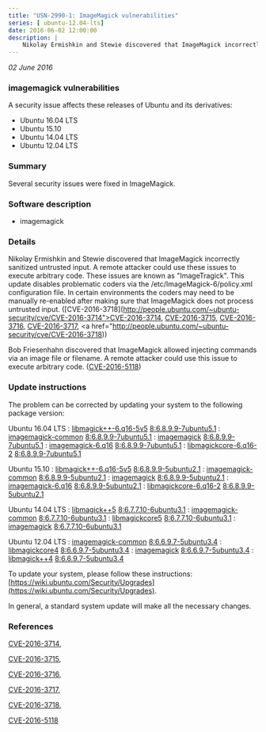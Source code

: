 ```yaml
---
title: "USN-2990-1: ImageMagick vulnerabilities"
series: [ ubuntu-12.04-lts]
date: 2016-06-02 12:00:00
description: |
    Nikolay Ermishkin and Stewie discovered that ImageMagick incorrectly sanitized untrusted input. A remote attacker could use these issues to execute arbitrary code. These issues are known as &quot;ImageTragick&quot;. This update disables problematic coders via the /etc/ImageMagick-6/policy.xml configuration file. In certain environments the coders may need to be manually re-enabled after making sure that ImageMagick does not process untrusted input. ([CVE-2016-3718](http://people.ubuntu.com/~ubuntu-security/cve/CVE-2016-3714">CVE-2016-3714</a>, <a href="http://people.ubuntu.com/~ubuntu-security/cve/CVE-2016-3715">CVE-2016-3715</a>, <a href="http://people.ubuntu.com/~ubuntu-security/cve/CVE-2016-3716">CVE-2016-3716</a>, <a href="http://people.ubuntu.com/~ubuntu-security/cve/CVE-2016-3717">CVE-2016-3717</a>, <a href="http://people.ubuntu.com/~ubuntu-security/cve/CVE-2016-3718))
--- 
```

 
 

*02 June 2016*

### imagemagick vulnerabilities

A security issue affects these releases of Ubuntu and its derivatives:

* Ubuntu 16.04 LTS
* Ubuntu 15.10
* Ubuntu 14.04 LTS
* Ubuntu 12.04 LTS

### Summary

Several security issues were fixed in ImageMagick. 

### Software description

* imagemagick 

### Details

Nikolay Ermishkin and Stewie discovered that ImageMagick incorrectly sanitized untrusted input. A remote attacker could use these issues to execute arbitrary code. These issues are known as &quot;ImageTragick&quot;. This update disables problematic coders via the /etc/ImageMagick-6/policy.xml configuration file. In certain environments the coders may need to be manually re-enabled after making sure that ImageMagick does not process untrusted input. ([CVE-2016-3718](http://people.ubuntu.com/~ubuntu-security/cve/CVE-2016-3714">CVE-2016-3714</a>, <a href="http://people.ubuntu.com/~ubuntu-security/cve/CVE-2016-3715">CVE-2016-3715</a>, <a href="http://people.ubuntu.com/~ubuntu-security/cve/CVE-2016-3716">CVE-2016-3716</a>, <a href="http://people.ubuntu.com/~ubuntu-security/cve/CVE-2016-3717">CVE-2016-3717</a>, <a href="http://people.ubuntu.com/~ubuntu-security/cve/CVE-2016-3718))

Bob Friesenhahn discovered that ImageMagick allowed injecting commands via an image file or filename. A remote attacker could use this issue to execute arbitrary code. ([CVE-2016-5118](http://people.ubuntu.com/~ubuntu-security/cve/CVE-2016-5118)) 

### Update instructions

The problem can be corrected by updating your system to the following package version:

Ubuntu 16.04 LTS
 : [libmagick++-6.q16-5v5](https://launchpad.net/ubuntu/+source/imagemagick) <span> [8:6.8.9.9-7ubuntu5.1](https://launchpad.net/ubuntu/+source/imagemagick/8:6.8.9.9-7ubuntu5.1) </span> 
 : [imagemagick-common](https://launchpad.net/ubuntu/+source/imagemagick) <span> [8:6.8.9.9-7ubuntu5.1](https://launchpad.net/ubuntu/+source/imagemagick/8:6.8.9.9-7ubuntu5.1) </span> 
 : [imagemagick](https://launchpad.net/ubuntu/+source/imagemagick) <span> [8:6.8.9.9-7ubuntu5.1](https://launchpad.net/ubuntu/+source/imagemagick/8:6.8.9.9-7ubuntu5.1) </span> 
 : [imagemagick-6.q16](https://launchpad.net/ubuntu/+source/imagemagick) <span> [8:6.8.9.9-7ubuntu5.1](https://launchpad.net/ubuntu/+source/imagemagick/8:6.8.9.9-7ubuntu5.1) </span> 
 : [libmagickcore-6.q16-2](https://launchpad.net/ubuntu/+source/imagemagick) <span> [8:6.8.9.9-7ubuntu5.1](https://launchpad.net/ubuntu/+source/imagemagick/8:6.8.9.9-7ubuntu5.1) </span> 

Ubuntu 15.10
 : [libmagick++-6.q16-5v5](https://launchpad.net/ubuntu/+source/imagemagick) <span> [8:6.8.9.9-5ubuntu2.1](https://launchpad.net/ubuntu/+source/imagemagick/8:6.8.9.9-5ubuntu2.1) </span> 
 : [imagemagick-common](https://launchpad.net/ubuntu/+source/imagemagick) <span> [8:6.8.9.9-5ubuntu2.1](https://launchpad.net/ubuntu/+source/imagemagick/8:6.8.9.9-5ubuntu2.1) </span> 
 : [imagemagick](https://launchpad.net/ubuntu/+source/imagemagick) <span> [8:6.8.9.9-5ubuntu2.1](https://launchpad.net/ubuntu/+source/imagemagick/8:6.8.9.9-5ubuntu2.1) </span> 
 : [imagemagick-6.q16](https://launchpad.net/ubuntu/+source/imagemagick) <span> [8:6.8.9.9-5ubuntu2.1](https://launchpad.net/ubuntu/+source/imagemagick/8:6.8.9.9-5ubuntu2.1) </span> 
 : [libmagickcore-6.q16-2](https://launchpad.net/ubuntu/+source/imagemagick) <span> [8:6.8.9.9-5ubuntu2.1](https://launchpad.net/ubuntu/+source/imagemagick/8:6.8.9.9-5ubuntu2.1) </span> 

Ubuntu 14.04 LTS
 : [libmagick++5](https://launchpad.net/ubuntu/+source/imagemagick) <span> [8:6.7.7.10-6ubuntu3.1](https://launchpad.net/ubuntu/+source/imagemagick/8:6.7.7.10-6ubuntu3.1) </span> 
 : [imagemagick-common](https://launchpad.net/ubuntu/+source/imagemagick) <span> [8:6.7.7.10-6ubuntu3.1](https://launchpad.net/ubuntu/+source/imagemagick/8:6.7.7.10-6ubuntu3.1) </span> 
 : [libmagickcore5](https://launchpad.net/ubuntu/+source/imagemagick) <span> [8:6.7.7.10-6ubuntu3.1](https://launchpad.net/ubuntu/+source/imagemagick/8:6.7.7.10-6ubuntu3.1) </span> 
 : [imagemagick](https://launchpad.net/ubuntu/+source/imagemagick) <span> [8:6.7.7.10-6ubuntu3.1](https://launchpad.net/ubuntu/+source/imagemagick/8:6.7.7.10-6ubuntu3.1) </span> 

Ubuntu 12.04 LTS
 : [imagemagick-common](https://launchpad.net/ubuntu/+source/imagemagick) <span> [8:6.6.9.7-5ubuntu3.4](https://launchpad.net/ubuntu/+source/imagemagick/8:6.6.9.7-5ubuntu3.4) </span> 
 : [libmagickcore4](https://launchpad.net/ubuntu/+source/imagemagick) <span> [8:6.6.9.7-5ubuntu3.4](https://launchpad.net/ubuntu/+source/imagemagick/8:6.6.9.7-5ubuntu3.4) </span> 
 : [imagemagick](https://launchpad.net/ubuntu/+source/imagemagick) <span> [8:6.6.9.7-5ubuntu3.4](https://launchpad.net/ubuntu/+source/imagemagick/8:6.6.9.7-5ubuntu3.4) </span> 
 : [libmagick++4](https://launchpad.net/ubuntu/+source/imagemagick) <span> [8:6.6.9.7-5ubuntu3.4](https://launchpad.net/ubuntu/+source/imagemagick/8:6.6.9.7-5ubuntu3.4) </span> 

To update your system, please follow these instructions: [https://wiki.ubuntu.com/Security/Upgrades](https://wiki.ubuntu.com/Security/Upgrades).

In general, a standard system update will make all the necessary changes. 

### References

 
 [CVE-2016-3714](http://people.ubuntu.com/~ubuntu-security/cve/CVE-2016-3714), 

 [CVE-2016-3715](http://people.ubuntu.com/~ubuntu-security/cve/CVE-2016-3715), 

 [CVE-2016-3716](http://people.ubuntu.com/~ubuntu-security/cve/CVE-2016-3716), 

 [CVE-2016-3717](http://people.ubuntu.com/~ubuntu-security/cve/CVE-2016-3717), 

 [CVE-2016-3718](http://people.ubuntu.com/~ubuntu-security/cve/CVE-2016-3718), 

 [CVE-2016-5118](http://people.ubuntu.com/~ubuntu-security/cve/CVE-2016-5118)
 

